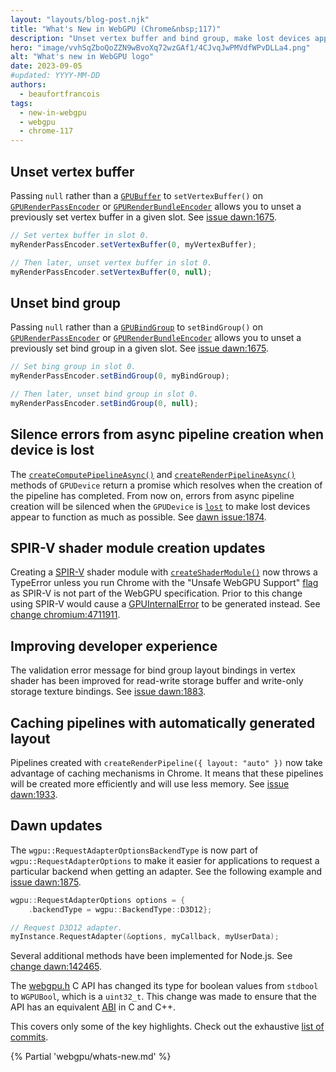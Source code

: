 ```yaml
---
layout: "layouts/blog-post.njk"
title: "What's New in WebGPU (Chrome&nbsp;117)"
description: "Unset vertex buffer and bind group, make lost devices appear to function, and more."
hero: "image/vvhSqZboQoZZN9wBvoXq72wzGAf1/4CJvqJwPMVdfWPvDLLa4.png"
alt: "What's new in WebGPU logo"
date: 2023-09-05
#updated: YYYY-MM-DD
authors:
  - beaufortfrancois
tags:
  - new-in-webgpu
  - webgpu
  - chrome-117
---
```


## Unset vertex buffer

Passing `null` rather than a [`GPUBuffer`](https://developer.mozilla.org/docs/Web/API/GPUBuffer) to `setVertexBuffer()` on [`GPURenderPassEncoder`](https://developer.mozilla.org/docs/Web/API/GPURenderPassEncoder/setVertexBuffer) or [`GPURenderBundleEncoder`](https://developer.mozilla.org/docs/Web/API/GPURenderBundleEncoder/setVertexBuffer) allows you to unset a previously set vertex buffer in a given slot. See [issue dawn:1675](https://bugs.chromium.org/p/dawn/issues/detail?id=1675).

```js
// Set vertex buffer in slot 0.
myRenderPassEncoder.setVertexBuffer(0, myVertexBuffer);

// Then later, unset vertex buffer in slot 0.
myRenderPassEncoder.setVertexBuffer(0, null);
```

## Unset bind group

Passing `null` rather than a [`GPUBindGroup`](https://developer.mozilla.org/docs/Web/API/GPUBindGroup) to `setBindGroup()` on [`GPURenderPassEncoder`](https://developer.mozilla.org/docs/Web/API/GPURenderPassEncoder/setBindGroup) or [`GPURenderBundleEncoder`](https://developer.mozilla.org/docs/Web/API/GPURenderBundleEncoder/setBindGroup) allows you to unset a previously set bind group in a given slot. See [issue dawn:1675](https://bugs.chromium.org/p/dawn/issues/detail?id=1675).

```js
// Set bing group in slot 0.
myRenderPassEncoder.setBindGroup(0, myBindGroup);

// Then later, unset bind group in slot 0.
myRenderPassEncoder.setBindGroup(0, null);
```

## Silence errors from async pipeline creation when device is lost

The [`createComputePipelineAsync()`](https://developer.mozilla.org/docs/Web/API/GPUDevice/createComputePipelineAsync) and [`createRenderPipelineAsync()`](https://developer.mozilla.org/docs/Web/API/GPUDevice/createRenderPipelineAsync) methods of `GPUDevice` return a promise which resolves when the creation of the pipeline has completed. From now on, errors from async pipeline creation will be silenced when the `GPUDevice` is [`lost`](https://developer.mozilla.org/docs/Web/API/GPUDevice/lost) to make lost devices appear to function as much as possible. See [dawn issue:1874](https://bugs.chromium.org/p/dawn/issues/detail?id=1874).

## SPIR-V shader module creation updates

Creating a [SPIR-V](https://en.wikipedia.org/wiki/Standard_Portable_Intermediate_Representation) shader module with [`createShaderModule()`](https://developer.mozilla.org/docs/Web/API/GPUDevice/createShaderModule) now throws a TypeError unless you run Chrome with the "Unsafe WebGPU Support" [flag](/docs/web-platform/chrome-flags/) as SPIR-V is not part of the WebGPU specification. Prior to this change using SPIR-V would cause a [GPUInternalError](https://gpuweb.github.io/gpuweb/#gpuinternalerror) to be generated instead.
See [change chromium:4711911](https://chromium-review.googlesource.com/c/chromium/src/+/4711911).

## Improving developer experience

The validation error message for bind group layout bindings in vertex shader has been improved for read-write storage buffer and write-only storage texture bindings. See [issue dawn:1883](https://bugs.chromium.org/p/dawn/issues/detail?id=1883).

## Caching pipelines with automatically generated layout

Pipelines created with `createRenderPipeline({ layout: "auto" })` now take advantage of caching mechanisms in Chrome. It means that these pipelines will be created more efficiently and will use less memory. See [issue dawn:1933](https://bugs.chromium.org/p/dawn/issues/detail?id=1933).

## Dawn updates

The `wgpu::RequestAdapterOptionsBackendType` is now part of `wgpu::RequestAdapterOptions` to make it easier for applications to request a particular backend when getting an adapter. See the following example and [issue dawn:1875](https://bugs.chromium.org/p/dawn/issues/detail?id=1875).

```cpp
wgpu::RequestAdapterOptions options = {
    .backendType = wgpu::BackendType::D3D12};

// Request D3D12 adapter.
myInstance.RequestAdapter(&options, myCallback, myUserData);
```

Several additional methods have been implemented for Node.js. See [change dawn:142465](https://dawn-review.googlesource.com/c/dawn/+/142465).

The [webgpu.h](https://github.com/webgpu-native/webgpu-headers/blob/main/webgpu.h) C API has changed its type for boolean values from `stdbool` to `WGPUBool`, which is a `uint32_t`. This change was made to ensure that the API has an equivalent [ABI](https://en.wikipedia.org/wiki/Application_binary_interface) in C and C++.

This covers only some of the key highlights. Check out the exhaustive [list of commits](https://dawn.googlesource.com/dawn/+log/chromium/5845..chromium/5938).

{% Partial 'webgpu/whats-new.md' %}
